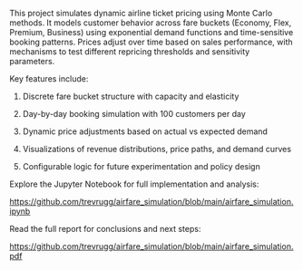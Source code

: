 This project simulates dynamic airline ticket pricing using Monte Carlo methods. It models customer behavior across fare buckets (Economy, Flex, Premium, Business) using exponential demand functions and time-sensitive booking patterns. Prices adjust over time based on sales performance, with mechanisms to test different repricing thresholds and sensitivity parameters.

Key features include:

1. Discrete fare bucket structure with capacity and elasticity

2. Day-by-day booking simulation with 100 customers per day

3. Dynamic price adjustments based on actual vs expected demand

4. Visualizations of revenue distributions, price paths, and demand curves

5. Configurable logic for future experimentation and policy design

Explore the Jupyter Notebook for full implementation and analysis:

https://github.com/trevrugg/airfare_simulation/blob/main/airfare_simulation.ipynb 

Read the full report for conclusions and next steps:

https://github.com/trevrugg/airfare_simulation/blob/main/airfare_simulation.pdf
